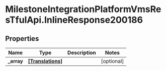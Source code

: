 # MilestoneIntegrationPlatformVmsResTfulApi.InlineResponse200186

## Properties
Name | Type | Description | Notes
------------ | ------------- | ------------- | -------------
**_array** | [**[Translations]**](Translations.md) |  | [optional] 
